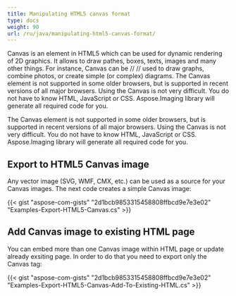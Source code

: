 ```yaml
---
title: Manipulating HTML5 canvas format
type: docs
weight: 90
url: /ru/java/manipulating-html5-canvas-format/
---
```


Canvas is an element in HTML5 which can be used for dynamic rendering of 2D graphics. It allows to draw pathes, boxes, texts, images and many other things. For instance, Canvas can be // // used to draw graphs, combine photos, or create simple (or complex) diagrams.
The Canvas element is not supported in some older browsers, but is supported in recent versions of all major browsers. Using the Canvas is not very difficult. You do not have to know HTML, JavaScript or CSS. Aspose.Imaging library will generate all required code for you.

The Canvas element is not supported in some older browsers, but is supported in recent versions of all major browsers. 
Using the Canvas is not very difficult. You do not have to know HTML, JavaScript or CSS. Aspose.Imaging library will 
generate all required code for you.
## **Export to HTML5 Canvas image**
Any vector image (SVG, WMF, CMX, etc.) can be used as a source for your Canvas images. The next code creates a simple Canvas image: 

{{< gist "aspose-com-gists" "2d1bcb9853315458808ffbcd9e7e3e02" "Examples-Export-HTML5-Canvas.cs" >}}
## **Add Canvas image to existing HTML page**
You can embed more than one Canvas image within HTML page or update already exsiting page. In order to do that you need to export only the Canvas tag:

{{< gist "aspose-com-gists" "2d1bcb9853315458808ffbcd9e7e3e02" "Examples-Export-HTML5-Canvas-Add-To-Existing-HTML.cs" >}}
